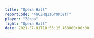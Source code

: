 ```yaml
---
title: "Opera Hall"
reportCode: "4nCZHq1zGY9M32tT"
player: "Zénpa"
fight: "Opera Hall"
date: 2021-07-01T18:55:15.468000+00:00
---
```

